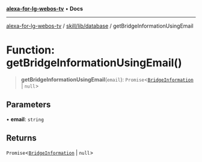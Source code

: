 [**alexa-for-lg-webos-tv**](../../../../README.md) • **Docs**

***

[alexa-for-lg-webos-tv](../../../../modules.md) / [skill/lib/database](../README.md) / getBridgeInformationUsingEmail

# Function: getBridgeInformationUsingEmail()

> **getBridgeInformationUsingEmail**(`email`): `Promise`\<[`BridgeInformation`](../type-aliases/BridgeInformation.md) \| `null`\>

## Parameters

• **email**: `string`

## Returns

`Promise`\<[`BridgeInformation`](../type-aliases/BridgeInformation.md) \| `null`\>
